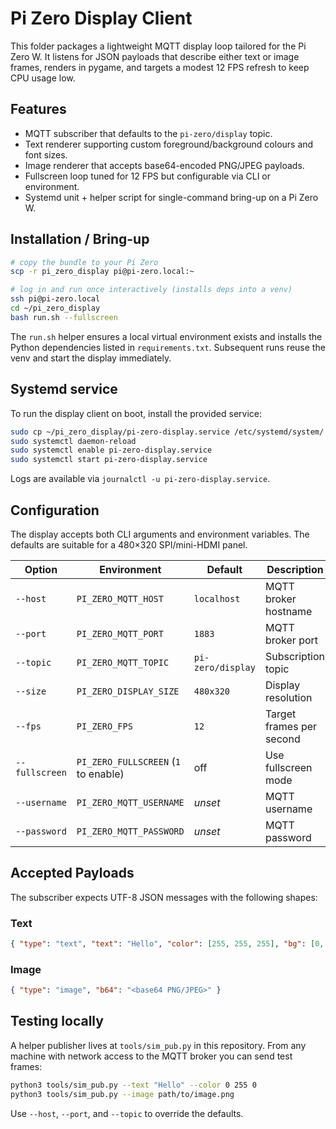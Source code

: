 # Pi Zero Display Client

This folder packages a lightweight MQTT display loop tailored for the Pi Zero W.
It listens for JSON payloads that describe either text or image frames, renders
in pygame, and targets a modest 12 FPS refresh to keep CPU usage low.

## Features
- MQTT subscriber that defaults to the `pi-zero/display` topic.
- Text renderer supporting custom foreground/background colours and font sizes.
- Image renderer that accepts base64-encoded PNG/JPEG payloads.
- Fullscreen loop tuned for 12 FPS but configurable via CLI or environment.
- Systemd unit + helper script for single-command bring-up on a Pi Zero W.

## Installation / Bring-up
```bash
# copy the bundle to your Pi Zero
scp -r pi_zero_display pi@pi-zero.local:~

# log in and run once interactively (installs deps into a venv)
ssh pi@pi-zero.local
cd ~/pi_zero_display
bash run.sh --fullscreen
```

The `run.sh` helper ensures a local virtual environment exists and installs the
Python dependencies listed in `requirements.txt`. Subsequent runs reuse the venv
and start the display immediately.

## Systemd service
To run the display client on boot, install the provided service:
```bash
sudo cp ~/pi_zero_display/pi-zero-display.service /etc/systemd/system/
sudo systemctl daemon-reload
sudo systemctl enable pi-zero-display.service
sudo systemctl start pi-zero-display.service
```

Logs are available via `journalctl -u pi-zero-display.service`.

## Configuration
The display accepts both CLI arguments and environment variables. The defaults
are suitable for a 480×320 SPI/mini-HDMI panel.

| Option | Environment | Default | Description |
| ------ | ----------- | ------- | ----------- |
| `--host` | `PI_ZERO_MQTT_HOST` | `localhost` | MQTT broker hostname |
| `--port` | `PI_ZERO_MQTT_PORT` | `1883` | MQTT broker port |
| `--topic` | `PI_ZERO_MQTT_TOPIC` | `pi-zero/display` | Subscription topic |
| `--size` | `PI_ZERO_DISPLAY_SIZE` | `480x320` | Display resolution |
| `--fps` | `PI_ZERO_FPS` | `12` | Target frames per second |
| `--fullscreen` | `PI_ZERO_FULLSCREEN` (`1` to enable) | off | Use fullscreen mode |
| `--username` | `PI_ZERO_MQTT_USERNAME` | _unset_ | MQTT username |
| `--password` | `PI_ZERO_MQTT_PASSWORD` | _unset_ | MQTT password |

## Accepted Payloads
The subscriber expects UTF-8 JSON messages with the following shapes:

### Text
```json
{ "type": "text", "text": "Hello", "color": [255, 255, 255], "bg": [0, 0, 0], "size": 64 }
```

### Image
```json
{ "type": "image", "b64": "<base64 PNG/JPEG>" }
```

## Testing locally
A helper publisher lives at `tools/sim_pub.py` in this repository. From any
machine with network access to the MQTT broker you can send test frames:
```bash
python3 tools/sim_pub.py --text "Hello" --color 0 255 0
python3 tools/sim_pub.py --image path/to/image.png
```

Use `--host`, `--port`, and `--topic` to override the defaults.
